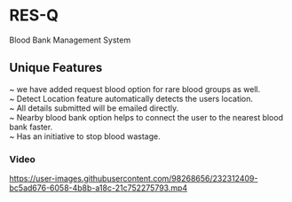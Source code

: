 # RES-Q
Blood Bank Management System

## Unique Features
~ we have added request blood option for rare blood groups as well. <br>
~ Detect Location feature automatically detects the users location. <br>
~ All details submitted will be emailed directly. <br>
~ Nearby blood bank option helps to connect the user to the nearest blood bank faster. <br>
~ Has an initiative to stop blood wastage. <br>

### Video
https://user-images.githubusercontent.com/98268656/232312409-bc5ad676-6058-4b8b-a18c-21c752275793.mp4

